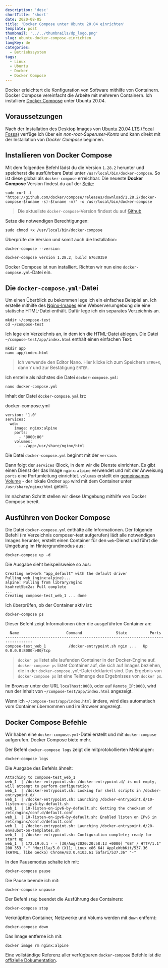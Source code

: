 ```yaml
---
description: 'desc'
shortTitle: 'short'
date: 2020-08-05
title: 'Docker Compose unter Ubuntu 20.04 einrichten'
template: post
thumbnail: '../../thumbnails/dp_logo.png'
slug: ubuntu-docker-compose-einrichten
langKey: de
categories:
  - Betriebssystem
tags:
  - Linux
  - Ubuntu
  - Docker
  - Docker Compose
---
```


Docker erleichtert die Konfiguration von Software mithilfe von Containern. Docker Compose vereinfacht die Arbeite mit mehreren Containern. Ich installiere [Docker Compose](https://docs.docker.com/compose/) unter Ubuntu 20.04.

## Voraussetzungen

Nach der Installation des Desktop Images von [Ubuntu 20.04 LTS (Focal Fossa)](https://releases.ubuntu.com/20.04/) verfüge ich über ein _non-root-Superuser-Konto_ und kann direkt mit der Installation von _Docker Compose_ beginnen.

## Installieren von Docker Compose

Mit dem folgenden Befehl lädst du die Version `1.28.2` herunter und speicherst die ausführbare Datei unter `/usr/local/bin/docker-compose`. So ist diese global als `docker-compose` erreichbar. Die neueste **Docker Compose** Version findest du auf der [Seite](https://github.com/docker/compose/releases):

```
sudo curl -L "https://github.com/docker/compose/releases/download/1.28.2/docker-compose-$(uname -s)-$(uname -m)" -o /usr/local/bin/docker-compose
```

> Die aktuellste `docker-compose`-Version findest du auf [Github](https://github.com/docker/compose/releases)

Setze die notwendigen Berechtigungen:

```
sudo chmod +x /usr/local/bin/docker-compose
```

Überprüfe die Version und somit auch die Installation:

```
docker-compose --version

docker-compose version 1.28.2, build 67630359
```

Docker Compose ist nun installiert. Richten wir nun eine `docker-compose.yml`-Datei ein.

## Die `docker-compose.yml`-Datei

Um einen Überblick zu bekommen lege ich ein einfaches Beispiel an. Ich erstelle mithilfe des [Nginx-Images](https://hub.docker.com/_/nginx) eine Webserverumgebung die eine statische HTML-Datei enthält. Dafür lege ich ein separates Verzeichnis an.

```
mkdir ~/compose-test
cd ~/compose-test

```

Ich lege ein Verzeichnis an, in dem ich die HTML-Datei ablegen. Die Datei `~/compose-test/app/index.html` enthält einen einfachen Text:

```
mkdir app
nano app/index.html
```

> Ich verwende den Editor Nano. Hier klicke ich zum Speichern `STRG+X`, dann `Y` und zur Bestätigung `ENTER`.

Ich erstelle als nächstes die Datei `docker-compose.yml`:

```
nano docker-compose.yml

```

Inhalt der Datei `docker-compose.yml` ist:

docker-compose.yml

```
version: '1.0'
services:
  web:
    image: nginx:alpine
    ports:
      - "8000:80"
    volumes:
      - ./app:/usr/share/nginx/html

```

Die Datei `docker-compose.yml` beginnt mit der `version`.

Dann folgt der `services`-Block, in dem wir die Dienste einrichten. Es gibt einen Dienst der das Image `nginx:alpine` verwendet und mit der Anweisung `ports` eine Portumleitung einrichtet. `volumes` erstellt ein [gemeinsames Volume](https://docs.docker.com/compose/compose-file/#volumes) - der lokale Ordner `app` wird mit dem Container unter `/usr/share/nginx/html` geteilt.

Im nächsten Schritt stellen wir diese Umgebung mithilfe von Docker Compose bereit.

## Ausführen von Docker Compose

Die Datei `docker-compose.yml` enthälte alle Informationen. Der folgende Befehl (im Verzeichnis composer-test aufgerufen) lädt alle notwendigen Images herunter, erstellt einen Container für den `web`-Dienst und führt die Umgebung im Hintergrundmodus aus:

```
docker-compose up -d
```

Die Ausgabe sieht beispeilsweise so aus:

```
Creating network "app_default" with the default driver
Pulling web (nginx:alpine)...
alpine: Pulling from library/nginx
ksuhret5bc2a: Pull complete
...
Creating compose-test_web_1 ... done
```

Ich überprüfen, ob der Container aktiv ist:

```
docker-compose ps

```

Dieser Befehl zeigt Informationen über die ausgeführten Container an:

```
  Name                     Command               State          Ports
----------------------------------------------------------------------------------
compose-test_web_1          /docker-entrypoint.sh ngin ...   Up      0.0.0.0:8000->80/tcp

```

> `docker ps` listet alle laufenden Container in der Docker-Engine auf. `docker-compose ps` listet Container auf, die sich auf Images beziehen, die in der `docker-compose.yml`-Datei deklariert sind. Das Ergebnis von `docker-compose ps` ist eine Teilmenge des Ergebnisses von `docker ps`.

Im Browser unter der URL `localhost:8000`, oder auf `Remote_IP:8000`, wird nun der Inhalt von `~/compose-test/app/index.html` angezeigt.

Wenn ich `~/compose-test/app/index.html` ändere, wird dies automatisch vom Container übernommen und im Browser angezeigt.

## Docker Compose Befehle

Wir haben eine `docker-compose.yml`-Datei erstellt und mit `docker-compose` aufgerufen. Docker Compose biete mehr.

Der Befehl `docker-compose logs` zeigt die mitprotokollierten Meldungen:

```
docker-compose logs

```

Die Ausgabe des Befehls ähnelt:

```
Attaching to compose-test_web_1
web_1  | /docker-entrypoint.sh: /docker-entrypoint.d/ is not empty, will attempt to perform configuration
web_1  | /docker-entrypoint.sh: Looking for shell scripts in /docker-entrypoint.d/
web_1  | /docker-entrypoint.sh: Launching /docker-entrypoint.d/10-listen-on-ipv6-by-default.sh
web_1  | 10-listen-on-ipv6-by-default.sh: Getting the checksum of /etc/nginx/conf.d/default.conf
web_1  | 10-listen-on-ipv6-by-default.sh: Enabled listen on IPv6 in /etc/nginx/conf.d/default.conf
web_1  | /docker-entrypoint.sh: Launching /docker-entrypoint.d/20-envsubst-on-templates.sh
web_1  | /docker-entrypoint.sh: Configuration complete; ready for start up
web_1  | 172.19.0.1 - - [30/Aug/2020:20:58:13 +0000] "GET / HTTP/1.1" 200 353 "-" "Mozilla/5.0 (X11; Linux x86_64) AppleWebKit/537.36 (KHTML, like Gecko) Chrome/83.0.4103.61 Safari/537.36" "-"

```

In den Pausemodus schalte ich mit:

```
docker-compose pause
```

Die Pause beende ich mit:

```
docker-compose unpause
```

Der Befehl `stop` beendet die Ausführung des Containers:

```
docker-compose stop
```

Verknüpften Container, Netzwerke und Volums werden mit `down` entfernt:

```
docker-compose down
```

Das Image entferne ich mit:

```
docker image rm nginx:alpine
```

Eine vollständige Referenz aller verfügbaren `docker-compose` Befehle ist die [offizielle Dokumentation](https://docs.docker.com/compose/reference/).
